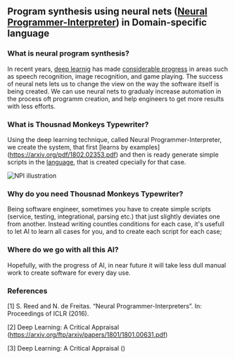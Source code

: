 ## Program synthesis using neural nets ([Neural Programmer-Interpreter](https://arxiv.org/abs/1511.06279)) in Domain-specific language

### What is neural program synthesis?

In recent years, [deep learnig](https://en.wikipedia.org/wiki/Deep_learning) has made [considerable progress](https://arxiv.org/ftp/arxiv/papers/1801/1801.00631.pdf) in areas such as speech recognition, image recognition, and game playing.  The success of neural nets lets us to change the view on the way the software itself is being created. We can use neural nets to gradualy increase automation in the process oft programm creation, and help engineers to get more results with less efforts.

### What is Thousnad Monkeys Typewriter?

Using the deep learning technique, called Neural Programmer-Interpreter, we create the system, that first [learns by examples] (https://arxiv.org/pdf/1802.02353.pdf)
and then is ready generate simple scripts in the [language](https://en.wikipedia.org/wiki/Domain-specific_language), that is created cpecially for that case.

![NPI illustration](https://thousandmonkeystypewriter.github.io/npi.gif)

### Why do you need Thousnad Monkeys Typewriter?

Being software engineer, sometimes you have to create simple scripts (service, testing, integrational, parsing etc.) that just slightly deviates one from another. Instead writing countles conditions for each case, it's usefull to let AI to learn all cases for you, and to create each script for each case;


### Where do we go with all this AI?

Hopefully, with the progress of AI, in near future it will take less dull manual work to create software for every day use.

### References

<a name="1"></a> [1] S. Reed and N. de Freitas. “Neural Programmer-Interpreters”. In: Proceedings of ICLR (2016).

<a name="2"></a> [2] Deep Learning: A Critical Appraisal (https://arxiv.org/ftp/arxiv/papers/1801/1801.00631.pdf)

<a name="3"></a> [3] Deep Learning: A Critical Appraisal ()
